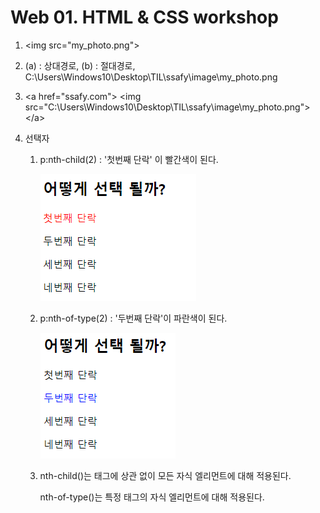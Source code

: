 # Web 01. HTML & CSS workshop

1. \<img src="my_photo.png">

2.  (a) : 상대경로, (b) : 절대경로, C:\Users\Windows10\Desktop\TIL\ssafy\image\my_photo.png

3.  \<a href="ssafy.com"> \<img src="C:\Users\Windows10\Desktop\TIL\ssafy\image\my_photo.png"> \</a>

4. 선택자

   1.  p:nth-child(2) : '첫번째 단락' 이 빨간색이 된다.

       ![image-20220203174552037](0203_workshop.assets/image-20220203174552037.png)

   2. p:nth-of-type(2) : '두번째 단락'이 파란색이 된다.

       ![image-20220203174619994](0203_workshop.assets/image-20220203174619994.png)

   3. nth-child()는 태그에 상관 없이 모든 자식 엘리먼트에 대해 적용된다.

       nth-of-type()는 특정 태그의 자식 엘리먼트에 대해 적용된다. 

